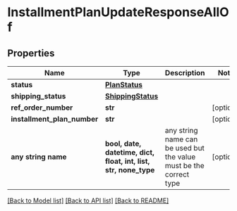 # InstallmentPlanUpdateResponseAllOf


## Properties
Name | Type | Description | Notes
------------ | ------------- | ------------- | -------------
**status** | [**PlanStatus**](PlanStatus.md) |  | 
**shipping_status** | [**ShippingStatus**](ShippingStatus.md) |  | 
**ref_order_number** | **str** |  | [optional] 
**installment_plan_number** | **str** |  | [optional] 
**any string name** | **bool, date, datetime, dict, float, int, list, str, none_type** | any string name can be used but the value must be the correct type | [optional]

[[Back to Model list]](../README.md#documentation-for-models) [[Back to API list]](../README.md#documentation-for-api-endpoints) [[Back to README]](../README.md)


